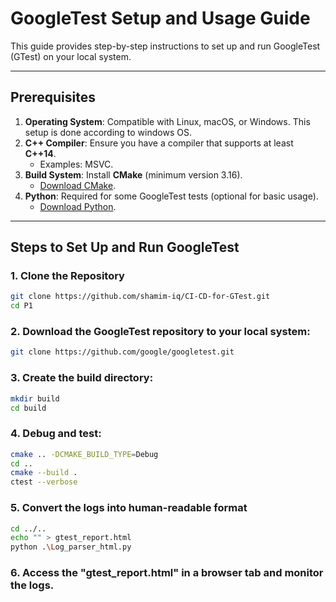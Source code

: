# GoogleTest Setup and Usage Guide

This guide provides step-by-step instructions to set up and run GoogleTest (GTest) on your local system.

---

## Prerequisites

1. **Operating System**: Compatible with Linux, macOS, or Windows. This setup is done according to windows OS.
2. **C++ Compiler**: Ensure you have a compiler that supports at least **C++14**.
   - Examples: MSVC.
3. **Build System**: Install **CMake** (minimum version 3.16).
   - [Download CMake](https://cmake.org/download/).
4. **Python**: Required for some GoogleTest tests (optional for basic usage).
   - [Download Python](https://www.python.org/downloads/).

---

## Steps to Set Up and Run GoogleTest

### 1. Clone the Repository
```sh
git clone https://github.com/shamim-iq/CI-CD-for-GTest.git
cd P1
```

### 2. Download the GoogleTest repository to your local system:
```sh
git clone https://github.com/google/googletest.git
```

### 3. Create the build directory:
```sh
mkdir build
cd build
```

### 4. Debug and test:
```sh
cmake .. -DCMAKE_BUILD_TYPE=Debug
cd ..
cmake --build .                                                                   
ctest --verbose                                                                         
```

### 5. Convert the logs into human-readable format
```sh
cd ../..
echo "" > gtest_report.html
python .\Log_parser_html.py
```
### 6. Access the "gtest_report.html" in a browser tab and monitor the logs.
